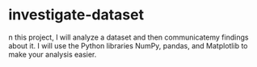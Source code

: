 # investigate-dataset
n this project, I will analyze a dataset and then communicatemy findings about it. I will use the Python libraries NumPy, pandas, and Matplotlib to make your analysis easier.

